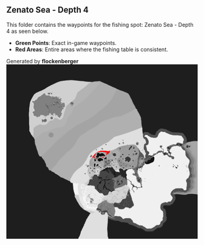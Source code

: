 ## Zenato Sea - Depth 4
This folder contains the waypoints for the fishing spot: Zenato Sea - Depth 4 as seen below.

- **Green Points**: Exact in-game waypoints.
- **Red Areas**: Entire areas where the fishing table is consistent.

Generated by **flockenberger**
![Zenato Sea - Depth 4](./Preview.png?raw=true "Zenato Sea - Depth 4")